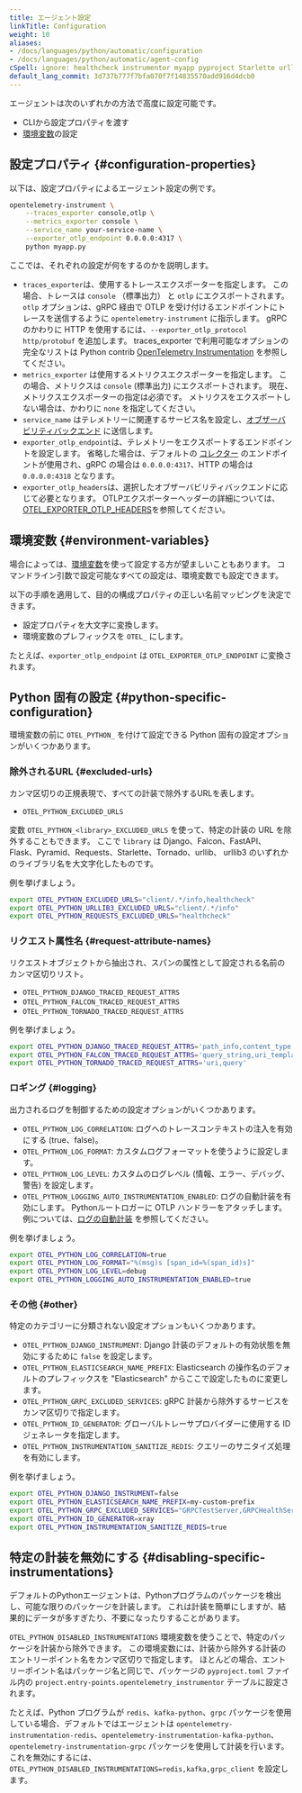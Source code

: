 ```yaml
---
title: エージェント設定
linkTitle: Configuration
weight: 10
aliases:
- /docs/languages/python/automatic/configuration
- /docs/languages/python/automatic/agent-config
cSpell: ignore: healthcheck instrumentor myapp pyproject Starlette urllib
default_lang_commit: 3d737b777f7bfa070f7f14835570add916d4dcb0
---
```


エージェントは次のいずれかの方法で高度に設定可能です。

- CLIから設定プロパティを渡す
- [環境変数](/docs/specs/otel/configuration/sdk-environment-variables/)の設定

## 設定プロパティ {#configuration-properties}

以下は、設定プロパティによるエージェント設定の例です。

```sh
opentelemetry-instrument \
    --traces_exporter console,otlp \
    --metrics_exporter console \
    --service_name your-service-name \
    --exporter_otlp_endpoint 0.0.0.0:4317 \
    python myapp.py
```

ここでは、それぞれの設定が何をするのかを説明します。

- `traces_exporter`は、使用するトレースエクスポーターを指定します。
  この場合、トレースは `console` （標準出力） と `otlp` にエクスポートされます。
  `otlp` オプションは、gRPC 経由で OTLP を受け付けるエンドポイントにトレースを送信するように `opentelemetry-instrument` に指示します。
  gRPC のかわりに HTTP を使用するには、`--exporter_otlp_protocol http/protobuf` を追加します。
  traces_exporter で利用可能なオプションの完全なリストは Python contrib [OpenTelemetry Instrumentation](https://github.com/open-telemetry/opentelemetry-python-contrib/tree/main/opentelemetry-instrumentation) を参照してください。
- `metrics_exporter` は使用するメトリクスエクスポーターを指定します。
  この場合、メトリクスは `console` (標準出力) にエクスポートされます。
  現在、メトリクスエクスポーターの指定は必須です。
  メトリクスをエクスポートしない場合は、かわりに `none` を指定してください。
- `service_name` はテレメトリーに関連するサービス名を設定し、[オブザーバビリティバックエンド](/ecosystem/vendors/) に送信します。
- `exporter_otlp_endpoint`は、テレメトリーをエクスポートするエンドポイントを設定します。
  省略した場合は、デフォルトの [コレクター](/docs/collector/) のエンドポイントが使用され、gRPC の場合は `0.0.0.0:4317`、HTTP の場合は `0.0.0.0:4318` となります。
- `exporter_otlp_headers`は、選択したオブザーバビリティバックエンドに応じて必要となります。
  OTLPエクスポーターヘッダーの詳細については、[OTEL_EXPORTER_OTLP_HEADERS](/docs/languages/sdk-configuration/otlp-exporter/#otel_exporter_otlp_headers)を参照してください。

## 環境変数 {#environment-variables}

場合によっては、[環境変数](/docs/languages/sdk-configuration/)を使って設定する方が望ましいこともあります。
コマンドライン引数で設定可能なすべての設定は、環境変数でも設定できます。

以下の手順を適用して、目的の構成プロパティの正しい名前マッピングを決定できます。

- 設定プロパティを大文字に変換します。
- 環境変数のプレフィックスを `OTEL_` にします。

たとえば、`exporter_otlp_endpoint` は `OTEL_EXPORTER_OTLP_ENDPOINT` に変換されます。

## Python 固有の設定 {#python-specific-configuration}

環境変数の前に `OTEL_PYTHON_` を付けて設定できる Python 固有の設定オプションがいくつかあります。

### 除外されるURL {#excluded-urls}

カンマ区切りの正規表現で、すべての計装で除外するURLを表します。

- `OTEL_PYTHON_EXCLUDED_URLS`

変数 `OTEL_PYTHON_<library>_EXCLUDED_URLS` を使って、特定の計装の URL を除外することもできます。
ここで `library` は Django、Falcon、FastAPI、Flask、Pyramid、Requests、Starlette、Tornado、urllib、 urllib3 のいずれかのライブラリ名を大文字化したものです。

例を挙げましょう。

```sh
export OTEL_PYTHON_EXCLUDED_URLS="client/.*/info,healthcheck"
export OTEL_PYTHON_URLLIB3_EXCLUDED_URLS="client/.*/info"
export OTEL_PYTHON_REQUESTS_EXCLUDED_URLS="healthcheck"
```

### リクエスト属性名 {#request-attribute-names}

リクエストオブジェクトから抽出され、スパンの属性として設定される名前のカンマ区切りリスト。

- `OTEL_PYTHON_DJANGO_TRACED_REQUEST_ATTRS`
- `OTEL_PYTHON_FALCON_TRACED_REQUEST_ATTRS`
- `OTEL_PYTHON_TORNADO_TRACED_REQUEST_ATTRS`

例を挙げましょう。

```sh
export OTEL_PYTHON_DJANGO_TRACED_REQUEST_ATTRS='path_info,content_type'
export OTEL_PYTHON_FALCON_TRACED_REQUEST_ATTRS='query_string,uri_template'
export OTEL_PYTHON_TORNADO_TRACED_REQUEST_ATTRS='uri,query'
```

### ロギング {#logging}

出力されるログを制御するための設定オプションがいくつかあります。

- `OTEL_PYTHON_LOG_CORRELATION`: ログへのトレースコンテキストの注入を有効にする (true、false)。
- `OTEL_PYTHON_LOG_FORMAT`: カスタムログフォーマットを使うように設定します。
- `OTEL_PYTHON_LOG_LEVEL`: カスタムのログレベル (情報、エラー、デバッグ、警告) を設定します。
- `OTEL_PYTHON_LOGGING_AUTO_INSTRUMENTATION_ENABLED`: ログの自動計装を有効にします。
  Pythonルートロガーに OTLP ハンドラーをアタッチします。
  例については、[ログの自動計装](/docs/zero-code/python/logs-example/) を参照してください。

例を挙げましょう。

```sh
export OTEL_PYTHON_LOG_CORRELATION=true
export OTEL_PYTHON_LOG_FORMAT="%(msg)s [span_id=%(span_id)s]"
export OTEL_PYTHON_LOG_LEVEL=debug
export OTEL_PYTHON_LOGGING_AUTO_INSTRUMENTATION_ENABLED=true
```

### その他 {#other}

特定のカテゴリーに分類されない設定オプションもいくつかあります。

- `OTEL_PYTHON_DJANGO_INSTRUMENT`: Django 計装のデフォルトの有効状態を無効にするために `false` を設定します。
- `OTEL_PYTHON_ELASTICSEARCH_NAME_PREFIX`: Elasticsearch の操作名のデフォルトのプレフィックスを "Elasticsearch" からここで設定したものに変更します。
- `OTEL_PYTHON_GRPC_EXCLUDED_SERVICES`: gRPC 計装から除外するサービスをカンマ区切りで指定します。
- `OTEL_PYTHON_ID_GENERATOR`: グローバルトレーサプロバイダーに使用する ID ジェネレータを指定します。
- `OTEL_PYTHON_INSTRUMENTATION_SANITIZE_REDIS`: クエリーのサニタイズ処理を有効にします。

例を挙げましょう。

```sh
export OTEL_PYTHON_DJANGO_INSTRUMENT=false
export OTEL_PYTHON_ELASTICSEARCH_NAME_PREFIX=my-custom-prefix
export OTEL_PYTHON_GRPC_EXCLUDED_SERVICES="GRPCTestServer,GRPCHealthServer"
export OTEL_PYTHON_ID_GENERATOR=xray
export OTEL_PYTHON_INSTRUMENTATION_SANITIZE_REDIS=true
```

## 特定の計装を無効にする {#disabling-specific-instrumentations}

デフォルトのPythonエージェントは、Pythonプログラムのパッケージを検出し、可能な限りのパッケージを計装します。
これは計装を簡単にしますが、結果的にデータが多すぎたり、不要になったりすることがあります。

`OTEL_PYTHON_DISABLED_INSTRUMENTATIONS` 環境変数を使うことで、特定のパッケージを計装から除外できます。
この環境変数には、計装から除外する計装のエントリーポイント名をカンマ区切りで指定します。
ほとんどの場合、エントリーポイント名はパッケージ名と同じで、パッケージの `pyproject.toml` ファイル内の `project.entry-points.opentelemetry_instrumentor` テーブルに設定されます。

たとえば、Python プログラムが `redis`、`kafka-python`、`grpc` パッケージを使用している場合、デフォルトではエージェントは `opentelemetry-instrumentation-redis`、`opentelemetry-instrumentation-kafka-python`、`opentelemetry-instrumentation-grpc` パッケージを使用して計装を行います。
これを無効にするには、`OTEL_PYTHON_DISABLED_INSTRUMENTATIONS=redis,kafka,grpc_client` を設定します。
